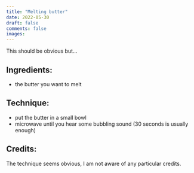 ```yaml
---
title: "Melting butter"
date: 2022-05-30
draft: false
comments: false
images:
---
```


This should be obvious but...

## Ingredients:

* the butter you want to melt

## Technique:

* put the butter in a small bowl
* microwave until you hear some bubbling sound (30 seconds is usually enough)

## Credits:

The technique seems obvious, I am not aware of any particular credits.
